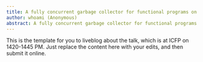 ```yaml
---
title: A fully concurrent garbage collector for functional programs on multicore processors
author: whoami (Anonymous)
abstract: A fully concurrent garbage collector for functional programs on multicore processors
---
```


This is the template for you to liveblog about the talk,
which is at ICFP on 1420-1445 PM.  Just replace the content here
with your edits, and then submit it online.
